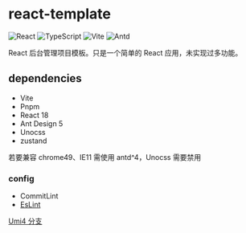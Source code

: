 # react-template

![React](https://img.shields.io/static/v1?label=React&message=v18&color=blue) ![TypeScript](https://img.shields.io/static/v1?label=TypeScript&message=v4&color=blue) ![Vite](https://img.shields.io/static/v1?label=Vite&message=v4&color=blue) ![Antd](https://img.shields.io/static/v1?label=Antd&message=v5&color=blue)

React 后台管理项目模板。只是一个简单的 React 应用，未实现过多功能。

## dependencies

- Vite
- Pnpm
- React 18
- Ant Design 5
- Unocss
- zustand

若要兼容 chrome49、IE11 需使用 antd^4，Unocss 需要禁用

### config

- CommitLint
- [EsLint](.eslintrc.js)

[Umi4 分支](https://github.com/liuw5367/react-template/tree/umi)
